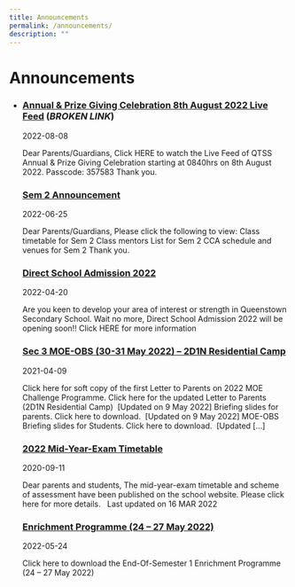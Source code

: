 ```yaml
---
title: Announcements
permalink: /announcements/
description: ""
---
```

Announcements
=============


*   ### [Annual & Prize Giving Celebration 8th August 2022​ Live Feed](https://www.queenstownsec.moe.edu.sg/lp_announcement/annual-prize-giving-celebration-8th-august-2022%e2%80%8b-live-feed/) (*BROKEN LINK*)
    
    2022-08-08
    
    Dear Parents/Guardians, Click HERE to watch the Live Feed of QTSS Annual & Prize Giving Celebration​ starting at 0840hrs on 8th August 2022. Passcode: 357583 Thank you.
    
    
    ### [Sem 2 Announcement](https://staging.d33coz43hxnqna.amplifyapp.com/lp-announcement/sem-2-announcement/)
    
    2022-06-25
    
    Dear Parents/Guardians, Please click the following to view: Class timetable for Sem 2 Class mentors List for Sem 2 CCA schedule and venues for Sem 2 Thank you.  
    
    
    ### [Direct School Admission 2022](https://www.queenstownsec.moe.edu.sg/lp_announcement/direct-school-admission-2022/)  
    
    2022-04-20
    
    Are you keen to develop your area of interest or strength in Queenstown Secondary School. Wait no more, Direct School Admission 2022 will be opening soon!! Click HERE for more information
    

    
    ### [Sec 3 MOE-OBS (30-31 May 2022) – 2D1N Residential Camp](https://www.queenstownsec.moe.edu.sg/lp_announcement/moe-obs-challenge/)
    
    2021-04-09
    
    Click here for soft copy of the first Letter to Parents on 2022 MOE Challenge Programme. Click here for the updated Letter to Parents (2D1N Residential Camp)  \[Updated on 9 May 2022\] Briefing slides for parents. Click here to download.  \[Updated on 9 May 2022\] MOE-OBS Briefing slides for Students. Click here to download.  \[Updated \[…\]
    

    
    ### [2022 Mid-Year-Exam Timetable](https://www.queenstownsec.moe.edu.sg/lp_announcement/exam-timetable-and-schemes-of-assessment/)
    
    2020-09-11
    
    Dear parents and students, The mid-year-exam timetable and scheme of assessment have been published on the school website. Please click here for more details.   Last updated on 16 MAR 2022
    

    ### [Enrichment Programme (24 – 27 May 2022)](https://staging.d33coz43hxnqna.amplifyapp.com/lp-announcement/enrichment-programme-24-27-may-2022/)
    
    2022-05-24
    
    Click here to download the End-Of-Semester 1 Enrichment Programme (24 – 27 May 2022)